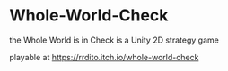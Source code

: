 # Whole-World-Check
the Whole World is in Check is a Unity 2D strategy game

playable at https://rrdito.itch.io/whole-world-check
